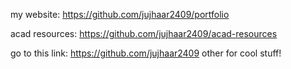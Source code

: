 
my website: https://github.com/jujhaar2409/portfolio

acad resources: https://github.com/jujhaar2409/acad-resources

go to this link: https://github.com/jujhaar2409 other for cool stuff!
